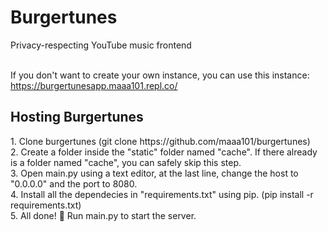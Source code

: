 <h1>Burgertunes</h1>
Privacy-respecting YouTube music frontend <br><br>

If you don't want to create your own instance, you can use this instance: <br>
https://burgertunesapp.maaa101.repl.co/<br>

<h2>Hosting Burgertunes</h2>
1. Clone burgertunes (git clone https://github.com/maaa101/burgertunes)<br>
2. Create a folder inside the "static" folder named "cache". If there already is a folder named "cache", you can safely skip this step.<br>
3. Open main.py using a text editor, at the last line, change the host to "0.0.0.0" and the port to 8080.<br>
4. Install all the dependecies in "requirements.txt" using pip. (pip install -r requirements.txt)<br>
5. All done! 🎉 Run main.py to start the server.<br>
